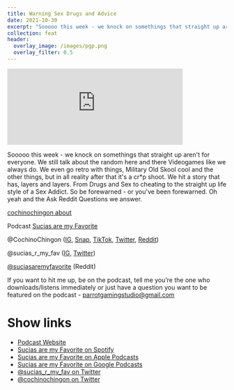 ```yaml
---
title: Warning Sex Drugs and Advice
date: 2021-10-30
excerpt: "Sooooo this week - we knock on somethings that straight up aren't for everyone"
collection: feat
header:
  overlay_image: /images/pgp.png
  overlay_filter: 0.5
---
```


<iframe src='https://embed.podcasts.apple.com/us/podcast/94-warning-sex-drugs-and-advice/id1499531567?i=1000540207833&amp;theme=dark' width='80%' height='175' frameborder='0' allowtransparency='true' allow='encrypted-media'></iframe>

Sooooo this week - we knock on somethings that straight up aren't for everyone. We still talk about the random here and there Videogames like we always do. We even go retro with things, Military Old Skool cool and the other things, but in all reality after that it's a cr*p shoot. We hit a story that has, layers and layers. From Drugs and Sex to cheating to the straight up life style of a Sex Addict. So be forewarned - or you've been forewarned. Oh yeah and the Ask Reddit Questions we answer.

[cochinochingon about](cochinochingon.com/about)

Podcast [Sucias are my Favorite](https://anchor.fm/sucias)

@CochinoChingon ([IG](https://www.instagram.com/cochinochingon/), [Snap](http://www.snapchat.com/add/cochinochingon), [TikTok](https://www.tiktok.com/@cochinochingon/), [Twitter](http://twitter.com/cochinochingon), [Reddit](https://www.reddit.com/user/cochinochingon))

@sucias_r_my_fav ([IG](https://instagram.com/sucias_r_my_fav), [Twitter](https://twitter.com/sucias_r_my_fav))

[@suciasaremyfavorite](https://reddit.com/u/suciasaremyfavorite) (Reddit)


If you want to hit me up, be on the podcast, tell me you’re the one who downloads/listens immediately or just have a question you want to be featured on the podcast - parrotgamingstudio@gmail.com

# Show links

* <i class=fas fa-link></i> [Podcast Website](https://sucias.xyz)
* <i class=fab fa-spotify></i> [Sucias are my Favorite on Spotify](https://open.spotify.com/show/3XjoipCU3QzeIaQAAQpBdW)
* <i class=fas fa-podcast></i> [Sucias are my Favorite on Apple Podcasts](https://podcasts.apple.com/us/podcast/sucias-are-my-favorite/id1548173787)
* <i class=fab fa-google-play></i> [Sucias are my Favorite on Google Podcasts](https://podcasts.google.com/feed/aHR0cHM6Ly9hbmNob3IuZm0vcy80MjI0YzYzYy9wb2RjYXN0L3Jzcw==)
* <i class=fab fa-twitter></i> [@sucias_r_my_fav on Twitter](https://twitter.com/sucias_r_my_fav)
* <i class=fab fa-twitter></i> [@cochinochingon on Twitter](https://twitter.com/cochinochingon)
